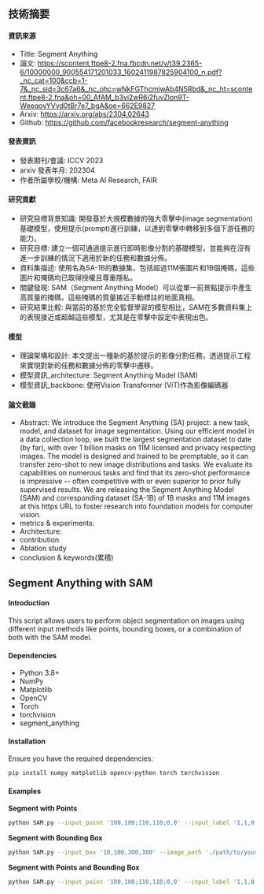 ## 技術摘要

#### 資訊來源

- Title: Segment Anything
- 論文: https://scontent.ftpe8-2.fna.fbcdn.net/v/t39.2365-6/10000000_900554171201033_1602411987825904100_n.pdf?_nc_cat=100&ccb=1-7&_nc_sid=3c67a6&_nc_ohc=wNkFGThcmjwAb4N5Rbd&_nc_ht=scontent.ftpe8-2.fna&oh=00_AfAM_b3vi2wR6i2fuvZlon9T-WeeqovYVvd0tBr7e7_bgA&oe=662E9827
- Arxiv: https://arxiv.org/abs/2304.02643
- Github: https://github.com/facebookresearch/segment-anything

#### 發表資訊

- 發表期刊/會議: ICCV 2023
- arxiv 發表年月: 202304
- 作者所屬學校/機構: Meta AI Research, FAIR

#### 研究貢獻

- 研究目標背景知識: 開發基於大規模數據的強大零擊中(image segmentation)基礎模型，使用提示(prompt)進行訓練，以達到零擊中轉移到多個下游任務的能力。
- 研究目標: 建立一個可通過提示進行即時影像分割的基礎模型，並能夠在沒有進一步訓練的情況下適用於新的任務和數據分佈。
- 資料集描述: 使用名為SA-1B的數據集，包括超過11M張圖片和1B個掩碼，這些圖片和掩碼均已取得授權且尊重隱私。
- 關鍵發現: SAM（Segment Anything Model）可以從單一前景點提示中產生高質量的掩碼，這些掩碼的質量接近手動標註的地面真相。
- 研究結果比較: 與當前的基於完全監督學習的模型相比，SAM在多數資料集上的表現接近或超越這些模型，尤其是在零擊中設定中表現出色。

#### 模型

- 理論架構和設計: 本文提出一種新的基於提示的影像分割任務，透過提示工程來實現對新的任務和數據分佈的零擊中遷移。
- 模型資訊_architecture: Segment Anything Model (SAM)
- 模型資訊_backbone: 使用Vision Transformer (ViT)作為影像編碼器

#### 論文截錄

- Abstract: We introduce the Segment Anything (SA) project: a new task, model, and dataset for image segmentation. Using our efficient model in a data collection loop, we built the largest segmentation dataset to date (by far), with over 1 billion masks on 11M licensed and privacy respecting images. The model is designed and trained to be promptable, so it can transfer zero-shot to new image distributions and tasks. We evaluate its capabilities on numerous tasks and find that its zero-shot performance is impressive -- often competitive with or even superior to prior fully supervised results. We are releasing the Segment Anything Model (SAM) and corresponding dataset (SA-1B) of 1B masks and 11M images at this https URL to foster research into foundation models for computer vision.
- metrics & experiments:
- Architecture:
- contribution
- Ablation study
- conclusion & keywords(累積)

## Segment Anything with SAM

#### Introduction

This script allows users to perform object segmentation on images using different input methods like points, bounding boxes, or a combination of both with the SAM model.

#### Dependencies

- Python 3.8+
- NumPy
- Matplotlib
- OpenCV
- Torch
- torchvision
- segment_anything

#### Installation

Ensure you have the required dependencies:

```bash
pip install numpy matplotlib opencv-python torch torchvision
```

#### Examples

**Segment with Points**

```bash
python SAM.py --input_point '100,100;110,110;0,0' --input_label '1,1,0' --image_path './path/to/your/image.jpg'
```

**Segment with Bounding Box**

```bash
python SAM.py --input_box '10,100,300,300' --image_path './path/to/your/image.jpg'
```

**Segment with Points and Bounding Box**

```bash
python SAM.py --input_point '100,100;110,110;0,0' --input_label '1,1,0' --input_box '10,100,300,300' --image_path './path/to/your/image.jpg'
```
